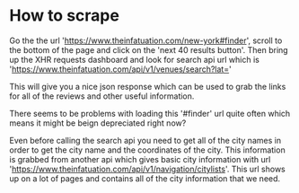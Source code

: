 # How to scrape

Go the the url 'https://www.theinfatuation.com/new-york#finder', scroll to the bottom of the page
and click on the 'next 40 results button'. Then bring up the XHR requests dashboard and look
for search api url which is 'https://www.theinfatuation.com/api/v1/venues/search?lat='

This will give you a nice json response which can be used to grab the links for
all of the reviews and other useful information.

There seems to be problems with loading this '#finder' url quite often which means
it might be beign depreciated right now?

Even before calling the search api you need to get all of the city names in order to 
get the city name and the coordinates of the city. This information is grabbed from another
api which gives basic city information with url 'https://www.theinfatuation.com/api/v1/navigation/citylists'. This url shows up on a lot of pages and contains all of the city information that we need.

